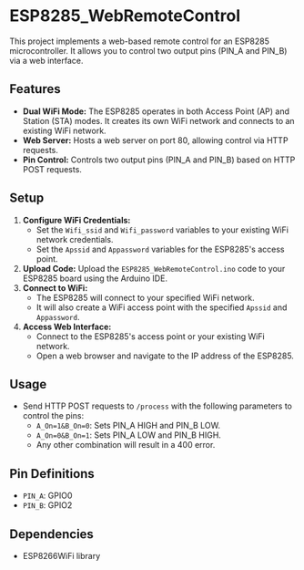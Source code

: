 # ESP8285_WebRemoteControl

This project implements a web-based remote control for an ESP8285 microcontroller. It allows you to control two output pins (PIN_A and PIN_B) via a web interface.

## Features

-   **Dual WiFi Mode:** The ESP8285 operates in both Access Point (AP) and Station (STA) modes. It creates its own WiFi network and connects to an existing WiFi network.
-   **Web Server:** Hosts a web server on port 80, allowing control via HTTP requests.
-   **Pin Control:** Controls two output pins (PIN_A and PIN_B) based on HTTP POST requests.

## Setup

1.  **Configure WiFi Credentials:**
    -   Set the `Wifi_ssid` and `Wifi_password` variables to your existing WiFi network credentials.
    -   Set the `Apssid` and `Appassword` variables for the ESP8285's access point.
2.  **Upload Code:** Upload the `ESP8285_WebRemoteControl.ino` code to your ESP8285 board using the Arduino IDE.
3.  **Connect to WiFi:**
    -   The ESP8285 will connect to your specified WiFi network.
    -   It will also create a WiFi access point with the specified `Apssid` and `Appassword`.
4.  **Access Web Interface:**
    -   Connect to the ESP8285's access point or your existing WiFi network.
    -   Open a web browser and navigate to the IP address of the ESP8285.

## Usage

-   Send HTTP POST requests to `/process` with the following parameters to control the pins:
    -   `A_On=1&B_On=0`: Sets PIN_A HIGH and PIN_B LOW.
    -   `A_On=0&B_On=1`: Sets PIN_A LOW and PIN_B HIGH.
    -   Any other combination will result in a 400 error.

## Pin Definitions

-   `PIN_A`: GPIO0
-   `PIN_B`: GPIO2

## Dependencies

-   ESP8266WiFi library
